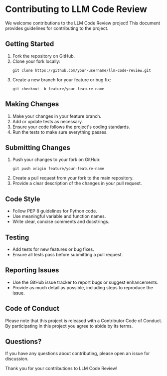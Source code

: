 # Contributing to LLM Code Review

We welcome contributions to the LLM Code Review project! This document provides guidelines for contributing to the project.

## Getting Started

1. Fork the repository on GitHub.
2. Clone your fork locally:
   ```
   git clone https://github.com/your-username/llm-code-review.git
   ```
3. Create a new branch for your feature or bug fix:
   ```
   git checkout -b feature/your-feature-name
   ```

## Making Changes

1. Make your changes in your feature branch.
2. Add or update tests as necessary.
3. Ensure your code follows the project's coding standards.
4. Run the tests to make sure everything passes.

## Submitting Changes

1. Push your changes to your fork on GitHub:
   ```
   git push origin feature/your-feature-name
   ```
2. Create a pull request from your fork to the main repository.
3. Provide a clear description of the changes in your pull request.

## Code Style

- Follow PEP 8 guidelines for Python code.
- Use meaningful variable and function names.
- Write clear, concise comments and docstrings.

## Testing

- Add tests for new features or bug fixes.
- Ensure all tests pass before submitting a pull request.

## Reporting Issues

- Use the GitHub issue tracker to report bugs or suggest enhancements.
- Provide as much detail as possible, including steps to reproduce the issue.

## Code of Conduct

Please note that this project is released with a Contributor Code of Conduct. By participating in this project you agree to abide by its terms.

## Questions?

If you have any questions about contributing, please open an issue for discussion.

Thank you for your contributions to LLM Code Review!
